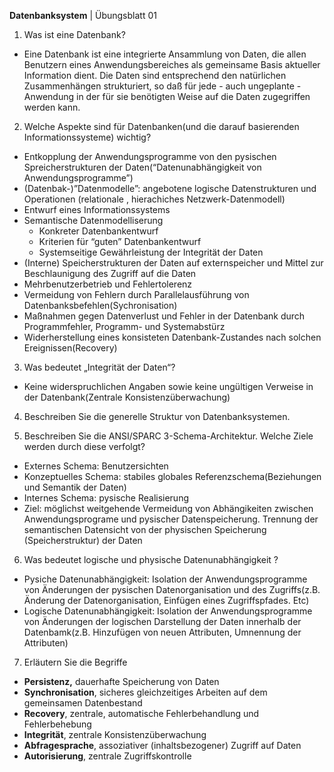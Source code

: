 **Datenbanksystem** | Übungsblatt 01

1. Was ist eine Datenbank?

 * Eine Datenbank ist eine integrierte Ansammlung von Daten, die allen Benutzern eines Anwendungsbereiches als gemeinsame Basis aktueller Information dient. Die Daten sind entsprechend den natürlichen Zusammenhängen strukturiert, so daß für jede - auch ungeplante - Anwendung in der für sie benötigten Weise auf die Daten zugegriffen werden kann.

2. Welche Aspekte sind für Datenbanken(und die darauf basierenden Informationssysteme) wichtig?

 * Entkopplung der Anwendungsprogramme von den pysischen Spreicherstrukturen der Daten(“Datenunabhängigkeit von Anwendungsprogramme”)
 * (Datenbak-)”Datenmodelle”: angebotene logische Datenstrukturen und Operationen (relationale , hierachiches Netzwerk-Datenmodell)
 * Entwurf eines Informationssystems
 * Semantische Datenmodelliserung
    - Konkreter Datenbankentwurf
    - Kriterien für “guten” Datenbankentwurf
    - Systemseitige Gewährleistung der Integrität der Daten
 * (Interne) Speicherstrukturen der Daten auf externspeicher und Mittel zur Beschlaunigung des Zugriff auf die Daten
 * Mehrbenutzerbetrieb und Fehlertolerenz
 * Vermeidung von Fehlern durch Parallelausführung von Datenbanksbefehlen(Sychronisation)
 * Maßnahmen gegen Datenverlust und Fehler in der Datenbank durch Programmfehler, Programm- und Systemabstürz
 * Widerherstellung eines konsisteten Datenbank-Zustandes nach solchen Ereignissen(Recovery)

3. Was bedeutet „Integrität der Daten“?

 * Keine widerspruchlichen Angaben sowie keine ungültigen Verweise in der Datenbank(Zentrale Konsistenzüberwachung)

4.  Beschreiben Sie die generelle Struktur von Datenbanksystemen.

5.  Beschreiben Sie die ANSI/SPARC 3-Schema-Architektur. Welche Ziele werden durch diese verfolgt?
 * Externes Schema: Benutzersichten
 * Konzeptuelles Schema: stabiles globales Referenzschema(Beziehungen und Semantik der Daten)
 * Internes Schema: pysische Realisierung
 * Ziel: möglichst weitgehende Vermeidung von Abhängikeiten zwischen Anwendungsprograme und pysischer Datenspeicherung.  Trennung der semantischen Datensicht von der physischen Speicherung (Speicherstruktur) der Daten

6.  Was bedeutet logische und physische Datenunabhängigkeit ?
 * Pysiche Datenunabhängigkeit: Isolation der Anwendungsprogramme von Änderungen der pysischen Datenorganisation und des Zugriffs(z.B. Änderung der Datenorganisation, Einfügen eines Zugriffspfades. Etc)
 * Logische Datenunabhängigkeit: Isolation der Anwendungsprogramme von Änderungen der logischen Darstellung der Daten innerhalb der Datenbamk(z.B. Hinzufügen von neuen Attributen, Umnennung der Attributen)

7.  Erläutern Sie die Begriffe
 * **Persistenz,** dauerhafte Speicherung von Daten
 * **Synchronisation**, sicheres gleichzeitiges Arbeiten auf dem gemeinsamen Datenbestand
 * **Recovery**, zentrale, automatische Fehlerbehandlung und Fehlerbehebung
 * **Integrität**, zentrale Konsistenzüberwachung
 * **Abfragesprache**, assoziativer (inhaltsbezogener) Zugriff auf Daten
 * **Autorisierung**, zentrale Zugriffskontrolle
